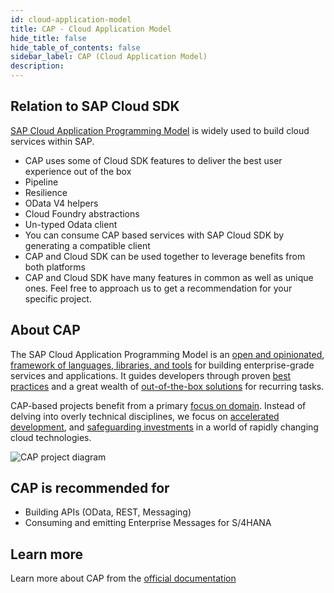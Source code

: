 ```yaml
---
id: cloud-application-model
title: CAP - Cloud Application Model
hide_title: false
hide_table_of_contents: false
sidebar_label: CAP (Cloud Application Model)
description:
---
```


## Relation to SAP Cloud SDK ##

[SAP Cloud Application Programming Model](https://cap.cloud.sap/docs/) is widely used to build cloud services within SAP.

- CAP uses some of Cloud SDK features to deliver the best user experience out of the box
 - Pipeline
 - Resilience
 - OData V4 helpers
 - Cloud Foundry abstractions
 - Un-typed Odata client
- You can consume CAP based services with SAP Cloud SDK by generating a compatible client
- CAP and Cloud SDK can be used together to leverage benefits from both platforms
- CAP and Cloud SDK have many features in common as well as unique ones. Feel free to approach us to get a recommendation for your specific project.


## About CAP ##

The SAP Cloud Application Programming Model is an [open and opinionated](https://cap.cloud.sap/docs/about/#design-principles), [framework of languages, libraries, and tools](https://cap.cloud.sap/docs/about/#design-principles) for building enterprise-grade services and applications. It guides developers through proven [best practices](https://cap.cloud.sap/docs/about/#best-practices) and a great wealth of [out-of-the-box solutions](https://cap.cloud.sap/docs/about/features) for recurring tasks.

CAP-based projects benefit from a primary [focus on domain](https://cap.cloud.sap/docs/about/#domain-models). Instead of delving into overly technical disciplines, we focus on [accelerated development](https://cap.cloud.sap/docs/about/#grow-as-you-go), and [safeguarding investments](https://cap.cloud.sap/docs/about/#platform-agnostic) in a world of rapidly changing cloud technologies.

![CAP project diagram](https://cap.cloud.sap/docs/assets/overview.png )

## CAP is recommended for ##

- Building APIs (OData, REST, Messaging)
- Consuming and emitting Enterprise Messages for S/4HANA

## Learn more ##
Learn more about CAP from the [official documentation](https://cap.cloud.sap/docs/)
